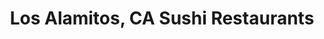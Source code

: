 ---
layout: city
title: Los Alamitos, CA Sushi Restaurants
permalink: /california/los-alamitos/
stateAbbr: CA
stateName: California
cityName: Los Alamitos

---